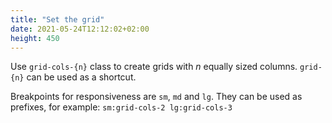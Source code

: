 ```yaml
---
title: "Set the grid"
date: 2021-05-24T12:12:02+02:00
height: 450
---
```


Use `grid-cols-{n}` class to create grids with *n* equally sized columns.
`grid-{n}` can be used as a shortcut.

Breakpoints for responsiveness are `sm`, `md` and `lg`. They can be used as prefixes, for example: `sm:grid-cols-2 lg:grid-cols-3`
